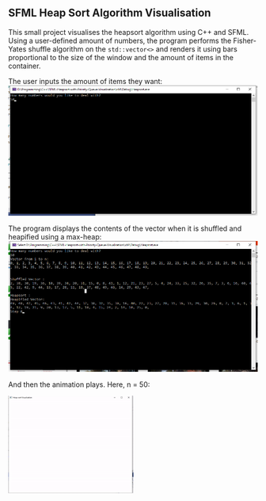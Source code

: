 ## SFML Heap Sort Algorithm Visualisation
This small project visualises the heapsort algorithm using C++ and SFML. Using a user-defined amount of numbers, the program performs the Fisher-Yates shuffle algorithm on the `std::vector<>` and renders it using bars proportional to the size of the window and the amount of items in the container.  

The user inputs the amount of items they want:
![User input for the amount of items](/showcase/amount.png "User input for the amount of items")

The program displays the contents of the vector when it is shuffled and heapified using a max-heap:
![Shuffled and Heapified](/showcase/shuffled.png "Shuffled and Heapified vectors")

And then the animation plays. Here, n = 50:

![Heapsort Animation](/showcase/anim.gif "Heapsort Animation")
